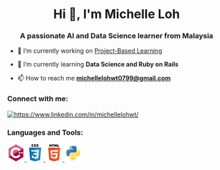 <h1 align="center">Hi 👋, I'm Michelle Loh</h1>
<h3 align="center">A passionate AI and Data Science learner from Malaysia</h3>

- 🔭 I’m currently working on [Project-Based Learning](https://github.com/Michelle-alt/Project_based_learning)

- 🌱 I’m currently learning **Data Science and Ruby on Rails**

- 📫 How to reach me **michellelohwt0799@gmail.com**

<h3 align="left">Connect with me:</h3>
<p align="left">
<a href="https://linkedin.com/in/michellelohwt/" target="blank"><img align="center" src="https://image.flaticon.com/icons/png/128/145/145807.png" alt="https://www.linkedin.com/in/michellelohwt/" height="30" width="30" /></a>
</p>

<h3 align="left">Languages and Tools:</h3>
<p align="left"> <a href="https://www.w3schools.com/cpp/" target="_blank"> <img src="https://raw.githubusercontent.com/devicons/devicon/master/icons/cplusplus/cplusplus-original.svg" alt="cplusplus" width="40" height="40"/> </a> <a href="https://www.w3schools.com/css/" target="_blank"> <img src="https://raw.githubusercontent.com/devicons/devicon/master/icons/css3/css3-original-wordmark.svg" alt="css3" width="40" height="40"/> </a> <a href="https://www.w3.org/html/" target="_blank"> <img src="https://raw.githubusercontent.com/devicons/devicon/master/icons/html5/html5-original-wordmark.svg" alt="html5" width="40" height="40"/> </a> <a href="https://www.python.org" target="_blank"> <img src="https://raw.githubusercontent.com/devicons/devicon/master/icons/python/python-original.svg" alt="python" width="40" height="40"/> </a> </p>
